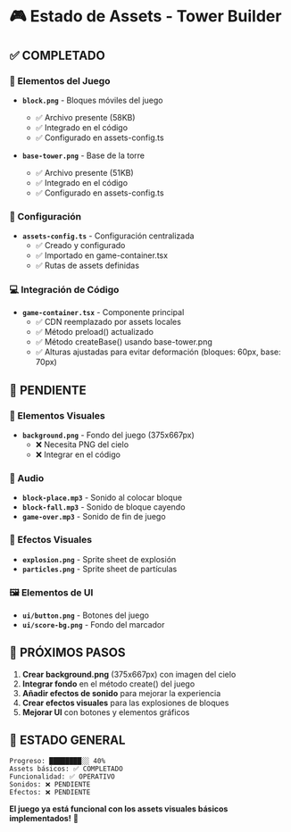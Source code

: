 # 🎮 Estado de Assets - Tower Builder

## ✅ **COMPLETADO**

### 🧱 Elementos del Juego
- **`block.png`** - Bloques móviles del juego
  - ✅ Archivo presente (58KB)
  - ✅ Integrado en el código
  - ✅ Configurado en assets-config.ts

- **`base-tower.png`** - Base de la torre
  - ✅ Archivo presente (51KB)
  - ✅ Integrado en el código
  - ✅ Configurado en assets-config.ts

### 🔧 Configuración
- **`assets-config.ts`** - Configuración centralizada
  - ✅ Creado y configurado
  - ✅ Importado en game-container.tsx
  - ✅ Rutas de assets definidas

### 💻 Integración de Código
- **`game-container.tsx`** - Componente principal
  - ✅ CDN reemplazado por assets locales
  - ✅ Método preload() actualizado
  - ✅ Método createBase() usando base-tower.png
  - ✅ Alturas ajustadas para evitar deformación (bloques: 60px, base: 70px)

## 🚧 **PENDIENTE**

### 🎨 Elementos Visuales
- **`background.png`** - Fondo del juego (375x667px)
  - ❌ Necesita PNG del cielo
  - ❌ Integrar en el código

### 🎵 Audio
- **`block-place.mp3`** - Sonido al colocar bloque
- **`block-fall.mp3`** - Sonido de bloque cayendo
- **`game-over.mp3`** - Sonido de fin de juego

### 🎪 Efectos Visuales
- **`explosion.png`** - Sprite sheet de explosión
- **`particles.png`** - Sprite sheet de partículas

### 🖼️ Elementos de UI
- **`ui/button.png`** - Botones del juego
- **`ui/score-bg.png`** - Fondo del marcador

## 🎯 **PRÓXIMOS PASOS**

1. **Crear background.png** (375x667px) con imagen del cielo
2. **Integrar fondo** en el método create() del juego
3. **Añadir efectos de sonido** para mejorar la experiencia
4. **Crear efectos visuales** para las explosiones de bloques
5. **Mejorar UI** con botones y elementos gráficos

## 🚀 **ESTADO GENERAL**

```
Progreso: ████████░░ 40%
Assets básicos: ✅ COMPLETADO
Funcionalidad: ✅ OPERATIVO
Sonidos: ❌ PENDIENTE
Efectos: ❌ PENDIENTE
```

**El juego ya está funcional con los assets visuales básicos implementados!** 🎉 